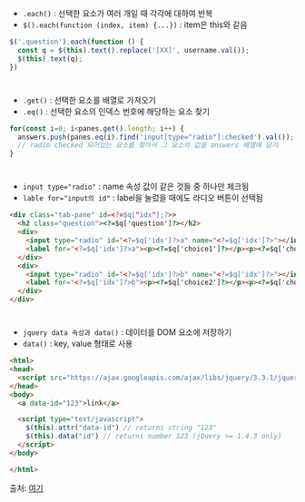 - `.each()` : 선택한 요소가 여러 개일 때 각각에 대하여 반복
- `$().each(function (index, item) {...})` : item은 this와 같음
```javascript
$('.question').each(function () {
  const q = $(this).text().replace('[XX]', username.val());
  $(this).text(q);
})
```
#
- `.get()` : 선택한 요소를 배열로 가져오기
- `.eq()` : 선택한 요소의 인덱스 번호에 해당하는 요소 찾기
```javascript
for(const i=0; i<panes.get().length; i++) {
  answers.push(panes.eq(i).find('input[type="radio"]:checked').val());
  // radio checked 되어있는 요소를 찾아서 그 요소의 값을 answers 배열에 담기
}
```
#
- `input type="radio"` : name 속성 값이 같은 것들 중 하나만 체크됨
- `lable for="input의 id"` : label을 눌렀을 때에도 라디오 버튼이 선택됨
```html
<div class="tab-pane" id=<?=$q["idx"];?>>
  <h2 class="question"><?=$q['question']?></h2>
  <div>
    <input type="radio" id="<?=$q['idx']?>a" name="<?=$q['idx']?>"></input>
    <label for="<?=$q['idx']?>a"><p><?=$q['choice1']?></p><p><?=$q['choice1sub']?></p></label>
  </div>
  <div>
    <input type="radio" id="<?=$q['idx']?>b" name="<?=$q['idx']?>"></input>
    <label for="<?=$q['idx']?>b"><p><?=$q['choice2']?></p><p><?=$q['choice2sub']?></p></label>
  </div>
</div>
```
#
- `jquery data 속성과 data()` : 데이터를 DOM 요소에 저장하기
- `data()` : key, value 형태로 사용
```html
<html>
<head>
  <script src="https://ajax.googleapis.com/ajax/libs/jquery/3.3.1/jquery.min.js"></script>
</head>
<body>
  <a data-id="123">link</a>

  <script type="text/javascript">
    $(this).attr("data-id") // returns string "123"
    $(this).data("id") // returns number 123 (jQuery >= 1.4.3 only)
  </script>
</body>

</html>
```
출처: [여기](https://ko.code-paper.com/javascript/examples-get-value-from-data-attribute-jquery)
#
